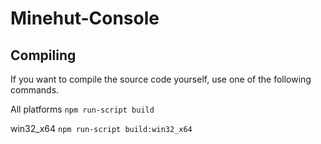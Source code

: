 # Minehut-Console

## Compiling
If you want to compile the source code yourself, use one of the following commands.

All platforms
`npm run-script build` 

win32_x64
`npm run-script build:win32_x64`
